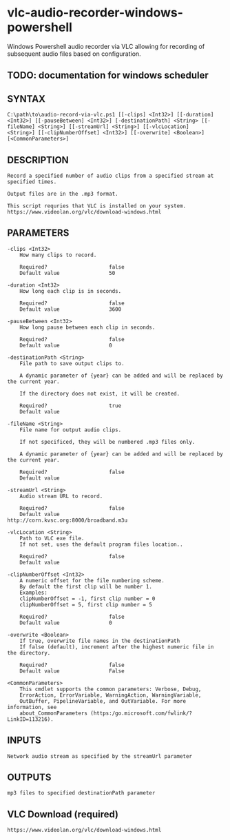 # vlc-audio-recorder-windows-powershell
Windows Powershell audio recorder via VLC allowing for recording of subsequent audio files based on configuration.


## TODO: documentation for windows scheduler


## SYNTAX
    C:\path\to\audio-record-via-vlc.ps1 [[-clips] <Int32>] [[-duration] <Int32>] [[-pauseBetween] <Int32>] [-destinationPath] <String> [[-fileName] <String>] [[-streamUrl] <String>] [[-vlcLocation]
    <String>] [[-clipNumberOffset] <Int32>] [[-overwrite] <Boolean>] [<CommonParameters>]


## DESCRIPTION
    Record a specified number of audio clips from a specified stream at specified times.

    Output files are in the .mp3 format.

    This script requries that VLC is installed on your system.
    https://www.videolan.org/vlc/download-windows.html


## PARAMETERS
    -clips <Int32>
        How many clips to record.

        Required?                    false
        Default value                50

    -duration <Int32>
        How long each clip is in seconds.

        Required?                    false
        Default value                3600

    -pauseBetween <Int32>
        How long pause between each clip in seconds.

        Required?                    false
        Default value                0

    -destinationPath <String>
        File path to save output clips to.

        A dynamic parameter of {year} can be added and will be replaced by the current year.

        If the directory does not exist, it will be created.

        Required?                    true
        Default value

    -fileName <String>
        File name for output audio clips.

        If not specificed, they will be numbered .mp3 files only.

        A dynamic parameter of {year} can be added and will be replaced by the current year.

        Required?                    false
        Default value

    -streamUrl <String>
        Audio stream URL to record.

        Required?                    false
        Default value                http://corn.kvsc.org:8000/broadband.m3u

    -vlcLocation <String>
        Path to VLC exe file.
        If not set, uses the default program files location..

        Required?                    false
        Default value

    -clipNumberOffset <Int32>
        A numeric offset for the file numbering scheme.
        By default the first clip will be number 1.
        Examples:
        clipNumberOffset = -1, first clip number = 0
        clipNumberOffset = 5, first clip number = 5

        Required?                    false
        Default value                0

    -overwrite <Boolean>
        If true, overwrite file names in the destinationPath
        If false (default), increment after the highest numeric file in the directory.

        Required?                    false
        Default value                False

    <CommonParameters>
        This cmdlet supports the common parameters: Verbose, Debug,
        ErrorAction, ErrorVariable, WarningAction, WarningVariable,
        OutBuffer, PipelineVariable, and OutVariable. For more information, see
        about_CommonParameters (https:/go.microsoft.com/fwlink/?LinkID=113216).

## INPUTS
    Network audio stream as specified by the streamUrl parameter


## OUTPUTS
    mp3 files to specified destinationPath parameter



## VLC Download (required)
    https://www.videolan.org/vlc/download-windows.html
